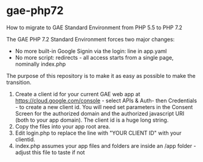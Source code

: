 # gae-php72
How to migrate to GAE Standard Environment from PHP 5.5 to PHP 7.2

The GAE PHP 7.2 Standard Environment forces two major changes:
* No more built-in Google Signin via the login: line in app.yaml
* No more script: redirects - all access starts from a single page, nominally index.php

The purpose of this repository is to make it as easy as possible to make the transition.
1) Create a client id for your current GAE web app at https://cloud.google.com/console - select APIs & Auth- then Credentials - to create a new client id. You will need set parameters in the Consent Screen for the authorized domain and the authorized javascript URI (both to your app domain). The client id is a huge long string.
2) Copy the files into your app root area.
3) Edit login.php to replace the line with "YOUR CLIENT ID" with your clientid.
4) index.php assumes your app files and folders are inside an /app folder - adjust this file to taste if not

